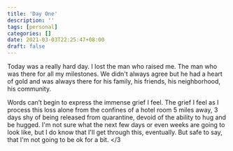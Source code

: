 ```yaml
---
title: 'Day One'
description: ''
tags: [personal]
categories: []
date: 2021-03-03T22:25:47+08:00
draft: false
---
```


Today was a really hard day. I lost the man who raised me. The man who was there for all my milestones. We didn't always agree but he had a heart of gold and was always there for his family, his friends, his neighborhood, his community.

Words can’t begin to express the immense grief I feel. The grief I feel as I process this loss alone from the confines of a hotel room 5 miles away, 3 days shy of being released from quarantine, devoid of the ability to hug and be hugged. I'm not sure what the next few days or even weeks are going to look like, but I do know that I'll get through this, eventually. But safe to say, that I'm not going to be ok for a bit. </3
